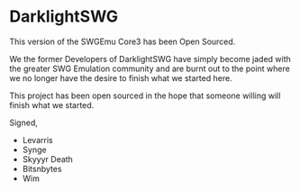 # DarklightSWG
This version of the SWGEmu Core3 has been Open Sourced.

We the former Developers of DarklightSWG have simply become jaded with the greater SWG Emulation community and are burnt out to the point where we no longer have the desire to finish what we started here.

This project has been open sourced in the hope that someone willing will finish what we started.

Signed,
- Levarris
- Synge
- Skyyyr Death
- Bitsnbytes
- Wim
